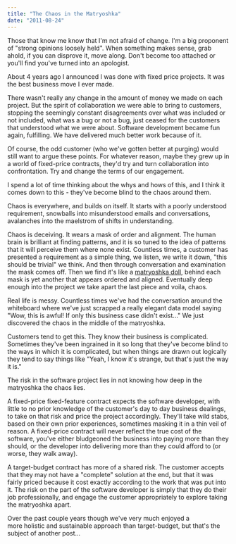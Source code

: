 ```yaml
---
title: "The Chaos in the Matryoshka"
date: "2011-08-24"
---
```


Those that know me know that I'm not afraid of change. I'm a big proponent of "strong opinions loosely held". When something makes sense, grab ahold, if you can disprove it, move along. Don't become too attached or you'll find you've turned into an apologist.

About 4 years ago I announced I was done with fixed price projects. It was the best business move I ever made.

There wasn't really any change in the amount of money we made on each project. But the spirit of collaboration we were able to bring to customers, stopping the seemingly constant disagreements over what was included or not included, what was a bug or not a bug, just ceased for the customers that understood what we were about. Software development became fun again, fulfilling. We have delivered much better work because of it.

Of course, the odd customer (who we've gotten better at purging) would still want to argue these points. For whatever reason, maybe they grew up in a world of fixed-price contracts, they'd try and turn collaboration into confrontation. Try and change the terms of our engagement.

I spend a lot of time thinking about the whys and hows of this, and I think it comes down to this - they've become blind to the chaos around them.

Chaos is everywhere, and builds on itself. It starts with a poorly understood requirement, snowballs into misunderstood emails and conversations, avalanches into the maelstrom of shifts in understanding.

Chaos is deceiving. It wears a mask of order and alignment. The human brain is brilliant at finding patterns, and it is so tuned to the idea of patterns that it will perceive them where none exist. Countless times, a customer has presented a requirement as a simple thing, we listen, we write it down, "this should be trivial" we think. And then through conversation and examination the mask comes off. Then we find it's like a [matryoshka doll](http://en.wikipedia.org/wiki/Matryoshka_doll), behind each mask is yet another that appears ordered and aligned. Eventually deep enough into the project we take apart the last piece and voila, chaos.

Real life is messy. Countless times we've had the conversation around the whiteboard where we've just scrapped a really elegant data model saying "Wow, this is awful! If only this business case didn't exist..." We just discovered the chaos in the middle of the matryoshka.

Customers tend to get this. They know their business is complicated. Sometimes they've been ingrained in it so long that they've become blind to the ways in which it is complicated, but when things are drawn out logically they tend to say things like "Yeah, I know it's strange, but that's just the way it is."

The risk in the software project lies in not knowing how deep in the matryoshka the chaos lies.

A fixed-price fixed-feature contract expects the software developer, with little to no prior knowledge of the customer's day to day business dealings, to take on that risk and price the project accordingly. They'll take wild stabs, based on their own prior experiences, sometimes masking it in a thin veil of reason. A fixed-price contract will never reflect the true cost of the software, you've either bludgeoned the business into paying more than they should, or the developer into delivering more than they could afford to (or worse, they walk away).

A target-budget contract has more of a shared risk. The customer accepts that they may not have a "complete" solution at the end, but that it was fairly priced because it cost exactly according to the work that was put into it. The risk on the part of the software developer is simply that they do their job professionally, and engage the customer appropriately to explore taking the matryoshka apart.

Over the past couple years though we've very much enjoyed a more holistic and sustainable approach than target-budget, but that's the subject of another post...
